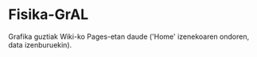 # Fisika-GrAL

Grafika guztiak Wiki-ko Pages-etan daude ('Home' izenekoaren ondoren, data izenburuekin).
